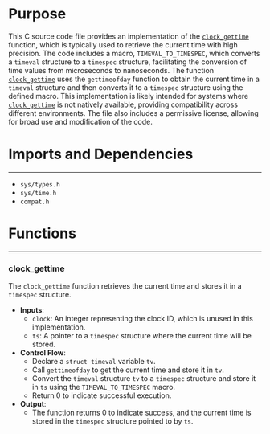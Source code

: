 # Purpose
This C source code file provides an implementation of the [`clock_gettime`](#clock_gettime) function, which is typically used to retrieve the current time with high precision. The code includes a macro, `TIMEVAL_TO_TIMESPEC`, which converts a `timeval` structure to a `timespec` structure, facilitating the conversion of time values from microseconds to nanoseconds. The function [`clock_gettime`](#clock_gettime) uses the `gettimeofday` function to obtain the current time in a `timeval` structure and then converts it to a `timespec` structure using the defined macro. This implementation is likely intended for systems where [`clock_gettime`](#clock_gettime) is not natively available, providing compatibility across different environments. The file also includes a permissive license, allowing for broad use and modification of the code.
# Imports and Dependencies

---
- `sys/types.h`
- `sys/time.h`
- `compat.h`


# Functions

---
### clock_gettime<!-- {{#callable:clock_gettime}} -->
The `clock_gettime` function retrieves the current time and stores it in a `timespec` structure.
- **Inputs**:
    - `clock`: An integer representing the clock ID, which is unused in this implementation.
    - `ts`: A pointer to a `timespec` structure where the current time will be stored.
- **Control Flow**:
    - Declare a `struct timeval` variable `tv`.
    - Call `gettimeofday` to get the current time and store it in `tv`.
    - Convert the `timeval` structure `tv` to a `timespec` structure and store it in `ts` using the `TIMEVAL_TO_TIMESPEC` macro.
    - Return 0 to indicate successful execution.
- **Output**:
    - The function returns 0 to indicate success, and the current time is stored in the `timespec` structure pointed to by `ts`.


